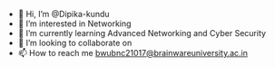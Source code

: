 - 👋 Hi, I’m @Dipika-kundu
- 👀 I’m interested in Networking 
- 🌱 I’m currently learning Advanced Networking and Cyber Security 
- 💞️ I’m looking to collaborate on 
- 📫 How to reach me bwubnc21017@brainwareuniversity.ac.in

<!---
Dipika-kundu/Dipika-kundu is a ✨ special ✨ repository because its `README.md` (this file) appears on your GitHub profile.
You can click the Preview link to take a look at your changes.
--->
